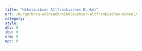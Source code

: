```yaml
---
title: "Nikolausbier Altfränkisches Dunkel"
url: /burgerbrau-wolnzach/nikolausbier-altfrankisches-dunkel/
category: 
style: 
abv: 0
ibu: 0
srm: 0
upc: 0
---
```


